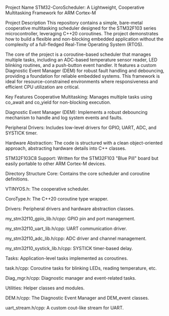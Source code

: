 Project Name
STM32-CoroScheduler: A Lightweight, Cooperative Multitasking Framework for ARM Cortex-M

Project Description
This repository contains a simple, bare-metal cooperative multitasking scheduler designed for the STM32F103 series microcontroller, leveraging C++20 coroutines. The project demonstrates how to build a flexible and non-blocking embedded application without the complexity of a full-fledged Real-Time Operating System (RTOS).

The core of the project is a coroutine-based scheduler that manages multiple tasks, including an ADC-based temperature sensor reader, LED blinking routines, and a push-button event handler. It features a custom Diagnostic Event Manager (DEM) for robust fault handling and debouncing, providing a foundation for reliable embedded systems. This framework is ideal for resource-constrained environments where responsiveness and efficient CPU utilization are critical.

Key Features
Cooperative Multitasking: Manages multiple tasks using co_await and co_yield for non-blocking execution.

Diagnostic Event Manager (DEM): Implements a robust debouncing mechanism to handle and log system events and faults.

Peripheral Drivers: Includes low-level drivers for GPIO, UART, ADC, and SYSTICK timer.

Hardware Abstraction: The code is structured with a clean object-oriented approach, abstracting hardware details into C++ classes.

STM32F103C8 Support: Written for the STM32F103 "Blue Pill" board but easily portable to other ARM Cortex-M devices.

Directory Structure
Core: Contains the core scheduler and coroutine definitions.

VTINYOS.h: The cooperative scheduler.

CoroType.h: The C++20 coroutine type wrapper.

Drivers: Peripheral drivers and hardware abstraction classes.

my_stm32f10_gpio_lib.h/cpp: GPIO pin and port management.

my_stm32f10_uart_lib.h/cpp: UART communication driver.

my_stm32f10_adc_lib.h/cpp: ADC driver and channel management.

my_stm32f10_systick_lib.h/cpp: SYSTICK timer-based delay.

Tasks: Application-level tasks implemented as coroutines.

task.h/cpp: Coroutine tasks for blinking LEDs, reading temperature, etc.

Diag_mgr.h/cpp: Diagnostic manager and event-related tasks.

Utilities: Helper classes and modules.

DEM.h/cpp: The Diagnostic Event Manager and DEM_event classes.

uart_stream.h/cpp: A custom cout-like stream for UART.
